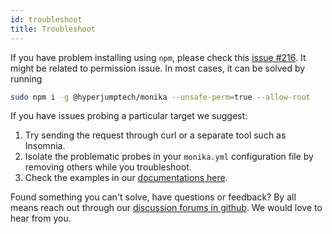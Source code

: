 ```yaml
---
id: troubleshoot
title: Troubleshoot
---
```


If you have problem installing using `npm`, please check this [issue #216](https://github.com/hyperjumptech/monika/issues/216). It might be related to permission issue. In most cases, it can be solved by running

```bash
sudo npm i -g @hyperjumptech/monika --unsafe-perm=true --allow-root
```

If you have issues probing a particular target we suggest:

1. Try sending the request through curl or a separate tool such as Insomnia.
2. Isolate the problematic probes in your `monika.yml` configuration file by removing others while you troubleshoot.
3. Check the examples in our [documentations here](https://monika.hyperjump.tech/guides/examples).

Found something you can't solve, have questions or feedback? By all means reach out through our [discussion forums in github](https://github.com/hyperjumptech/monika/discussions). We would love to hear from you.
